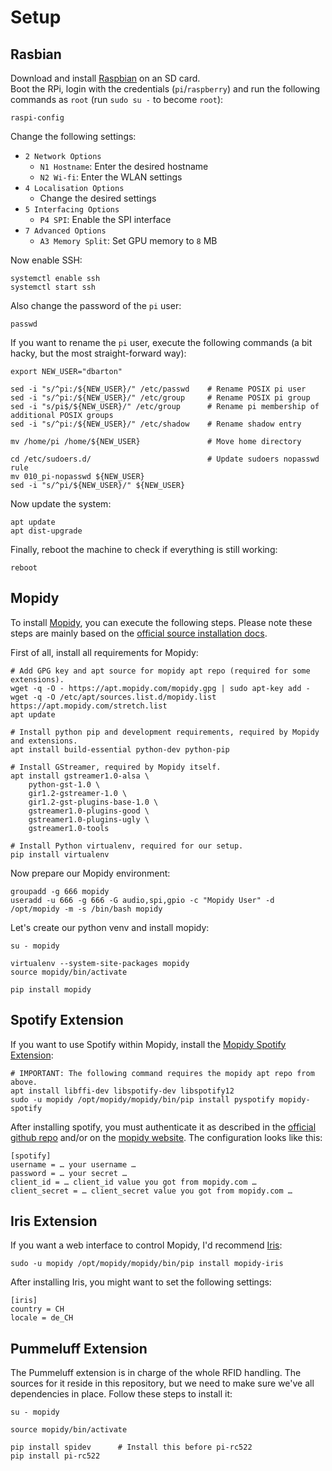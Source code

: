 Setup
=====

Rasbian
-------

Download and install [Raspbian](https://raspbian.org/) on an SD card.  
Boot the RPi, login with the credentials (`pi`/`raspberry`) and run the following commands as `root` (run `sudo su -` to become `root`):

```
raspi-config
```

Change the following settings:

- `2 Network Options`
    - `N1 Hostname`: Enter the desired hostname
    - `N2 Wi-fi`: Enter the WLAN settings
- `4 Localisation Options`
    - Change the desired settings
- `5 Interfacing Options`
    - `P4 SPI`: Enable the SPI interface
- `7 Advanced Options`
    - `A3 Memory Split`: Set GPU memory to `8` MB

Now enable SSH:

```
systemctl enable ssh
systemctl start ssh
```

Also change the password of the `pi` user:

```
passwd
```

If you want to rename the `pi` user, execute the following commands (a bit hacky, but the most straight-forward way):

```
export NEW_USER="dbarton"

sed -i "s/^pi:/${NEW_USER}/" /etc/passwd    # Rename POSIX pi user
sed -i "s/^pi:/${NEW_USER}/" /etc/group     # Rename POSIX pi group
sed -i "s/pi$/${NEW_USER}/" /etc/group      # Rename pi membership of additional POSIX groups
sed -i "s/^pi:/${NEW_USER}/" /etc/shadow    # Rename shadow entry

mv /home/pi /home/${NEW_USER}               # Move home directory

cd /etc/sudoers.d/                          # Update sudoers nopasswd rule
mv 010_pi-nopasswd ${NEW_USER}
sed -i "s/^pi/${NEW_USER}/" ${NEW_USER} 
```

Now update the system:

```
apt update
apt dist-upgrade
```

Finally, reboot the machine to check if everything is still working:

```
reboot
```

Mopidy
------

To install [Mopidy](https://www.mopidy.com/), you can execute the following steps. Please note these steps are mainly based on the [official source installation docs](http://docs.mopidy.com/en/latest/installation/source/).

First of all, install all requirements for Mopidy:

```
# Add GPG key and apt source for mopidy apt repo (required for some extensions).
wget -q -O - https://apt.mopidy.com/mopidy.gpg | sudo apt-key add -
wget -q -O /etc/apt/sources.list.d/mopidy.list https://apt.mopidy.com/stretch.list
apt update

# Install python pip and development requirements, required by Mopidy and extensions.
apt install build-essential python-dev python-pip

# Install GStreamer, required by Mopidy itself.
apt install gstreamer1.0-alsa \
    python-gst-1.0 \
    gir1.2-gstreamer-1.0 \
    gir1.2-gst-plugins-base-1.0 \
    gstreamer1.0-plugins-good \
    gstreamer1.0-plugins-ugly \
    gstreamer1.0-tools

# Install Python virtualenv, required for our setup.
pip install virtualenv
```

Now prepare our Mopidy environment:

```
groupadd -g 666 mopidy
useradd -u 666 -g 666 -G audio,spi,gpio -c "Mopidy User" -d /opt/mopidy -m -s /bin/bash mopidy
```

Let's create our python venv and install mopidy:

```
su - mopidy

virtualenv --system-site-packages mopidy
source mopidy/bin/activate

pip install mopidy
```

Spotify Extension
-----------------

If you want to use Spotify within Mopidy, install the [Mopidy Spotify Extension](https://github.com/mopidy/mopidy-spotify):

```
# IMPORTANT: The following command requires the mopidy apt repo from above.
apt install libffi-dev libspotify-dev libspotify12 
sudo -u mopidy /opt/mopidy/mopidy/bin/pip install pyspotify mopidy-spotify
```

After installing spotify, you must authenticate it as described in the [official github repo](https://github.com/mopidy/mopidy-spotify#configuration) and/or on the [mopidy website](https://www.mopidy.com/authenticate/#spotify). The configuration looks like this:

```
[spotify]
username = … your username …
password = … your secret …
client_id = … client_id value you got from mopidy.com …
client_secret = … client_secret value you got from mopidy.com …
```

Iris Extension
--------------

If you want a web interface to control Mopidy, I'd recommend [Iris](https://github.com/jaedb/Iris):

```
sudo -u mopidy /opt/mopidy/mopidy/bin/pip install mopidy-iris
```

After installing Iris, you might want to set the following settings:

```
[iris]
country = CH
locale = de_CH
```

Pummeluff Extension
-------------------

The Pummeluff extension is in charge of the whole RFID handling. The sources for it reside in this repository, but we need to make sure we've all dependencies in place. Follow these steps to install it:

```
su - mopidy

source mopidy/bin/activate

pip install spidev      # Install this before pi-rc522
pip install pi-rc522


```